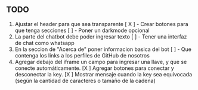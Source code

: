 ## TODO

1. Ajustar el header para que sea transparente
    [ X ] - Crear botones para que tenga secciones
    [ ] - Poner un darkmode opcional
2. La parte del chatbot debe poder ingresar texto
    [ ] - Tener una interfaz de chat como whatsapp
3. En la seccion de "Acerca de" poner informacion basica del bot
    [ ] - Que contenga los links a los perfiles de GitHub de nosotros
4. Agregar debajo del iframe un campo para ingresar una llave, y que se conecte automáticamente.
   [X ] Agregar botones para conectar y desconectar la key.
   [X ] Mostrar mensaje cuando la key sea equivocada (según la cantidad de caracteres o tamaño de la cadena)